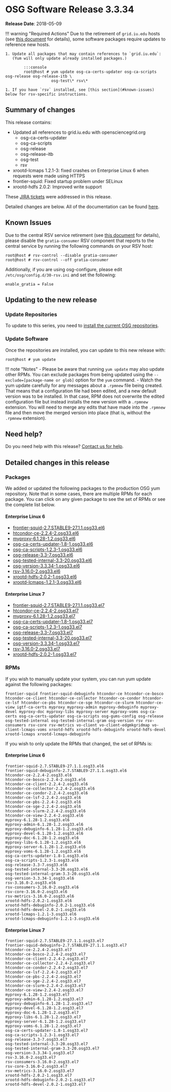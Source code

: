 OSG Software Release 3.3.34
===========================

**Release Date**: 2018-05-09

!!! warning "Required Actions"
    Due to the retirement of `grid.iu.edu` hosts (see [this document](https://opensciencegrid.org/technology/policy/service-migrations-spring-2018/)
    for details), some software packages require updates to reference new hosts.

    1. Update all packages that may contain references to `grid.iu.edu`:
       (Yum will only update already installed packages.)

            :::console
            root@host # yum update osg-ca-certs-updater osg-ca-scripts osg-release osg-release-itb \
                        osg-test\* rsv\*

    1. If you have `rsv` installed, see [this section](#known-issues) below for rsv-specific instructions.

Summary of changes
------------------

This release contains:

-   Updated all references to grid.iu.edu with opensciencegrid.org
    -   osg-ca-certs-updater
    -   osg-ca-scripts
    -   osg-release
    -   osg-release-itb
    -   osg-test
    -   rsv
-   xrootd-lcmaps 1.2.1-3: fixed crashes on Enterprise Linux 6 when requests were made using HTTPS
-   frontier-squid: Fixed startup problem under SELinux
-   xrootd-hdfs 2.0.2: Improved write support

These [JIRA tickets](https://jira.opensciencegrid.org/issues/?jql=project%20%3D%20SOFTWARE%20AND%20fixVersion%20%3D%203.3.34%20ORDER%20BY%20priority%20DESC%2C%20key%20DESC) were addressed in this release.

Detailed changes are below. All of the documentation can be found [here](../../index.md).

Known Issues
------------

Due to the central RSV service retirement (see [this document](https://opensciencegrid.org/technology/policy/service-migrations-spring-2018/) for details),
please disable the `gratia-consumer` RSV component that reports to the central service by running the following commands
on your RSV host:

``` console
root@host # rsv-control --disable gratia-consumer
root@host # rsv-control --off gratia-consumer
```

Additionally, if you are using osg-configure, please edit `/etc/osg/config.d/30-rsv.ini` and set the following:

``` file
enable_gratia = False
```

Updating to the new release
---------------------------

### Update Repositories

To update to this series, you need to [install the current OSG repositories](../../common/yum.md#install-osg-repositories#updating-from-osg-31-32-33-to-33-or-34).

### Update Software

Once the repositories are installed, you can update to this new release with:

``` console
root@host # yum update
```

!!! note "Notes"
    -   Please be aware that running `yum update` may also update other RPMs. You can exclude packages from being updated using the `--exclude=[package-name or glob]` option for the `yum` command.
    -   Watch the yum update carefully for any messages about a `.rpmnew` file being created. That means that a configuration file had been edited, and a new default version was to be installed. In that case, RPM does not overwrite the edited configuration file but instead installs the new version with a `.rpmnew` extension. You will need to merge any edits that have made into the `.rpmnew` file and then move the merged version into place (that is, without the `.rpmnew` extension).

Need help?
----------

Do you need help with this release? [Contact us for help](../../common/help.md).

Detailed changes in this release
--------------------------------

### Packages

We added or updated the following packages to the production OSG yum repository. Note that in some cases, there are multiple RPMs for each package. You can click on any given package to see the set of RPMs or see the complete list below.

#### Enterprise Linux 6

-   [frontier-squid-2.7.STABLE9-27.1.1.osg33.el6](https://koji.chtc.wisc.edu/koji/search?match=glob&type=build&terms=frontier-squid-2.7.STABLE9-27.1.1.osg33.el6)
-   [htcondor-ce-2.2.4-2.osg33.el6](https://koji.chtc.wisc.edu/koji/search?match=glob&type=build&terms=htcondor-ce-2.2.4-2.osg33.el6)
-   [myproxy-6.1.28-1.2.osg33.el6](https://koji.chtc.wisc.edu/koji/search?match=glob&type=build&terms=myproxy-6.1.28-1.2.osg33.el6)
-   [osg-ca-certs-updater-1.8-1.osg33.el6](https://koji.chtc.wisc.edu/koji/search?match=glob&type=build&terms=osg-ca-certs-updater-1.8-1.osg33.el6)
-   [osg-ca-scripts-1.2.3-1.osg33.el6](https://koji.chtc.wisc.edu/koji/search?match=glob&type=build&terms=osg-ca-scripts-1.2.3-1.osg33.el6)
-   [osg-release-3.3-7.osg33.el6](https://koji.chtc.wisc.edu/koji/search?match=glob&type=build&terms=osg-release-3.3-7.osg33.el6)
-   [osg-tested-internal-3.3-20.osg33.el6](https://koji.chtc.wisc.edu/koji/search?match=glob&type=build&terms=osg-tested-internal-3.3-20.osg33.el6)
-   [osg-version-3.3.34-1.osg33.el6](https://koji.chtc.wisc.edu/koji/search?match=glob&type=build&terms=osg-version-3.3.34-1.osg33.el6)
-   [rsv-3.16.0-2.osg33.el6](https://koji.chtc.wisc.edu/koji/search?match=glob&type=build&terms=rsv-3.16.0-2.osg33.el6)
-   [xrootd-hdfs-2.0.2-1.osg33.el6](https://koji.chtc.wisc.edu/koji/search?match=glob&type=build&terms=xrootd-hdfs-2.0.2-1.osg33.el6)
-   [xrootd-lcmaps-1.2.1-3.osg33.el6](https://koji.chtc.wisc.edu/koji/search?match=glob&type=build&terms=xrootd-lcmaps-1.2.1-3.osg33.el6)

#### Enterprise Linux 7

-   [frontier-squid-2.7.STABLE9-27.1.1.osg33.el7](https://koji.chtc.wisc.edu/koji/search?match=glob&type=build&terms=frontier-squid-2.7.STABLE9-27.1.1.osg33.el7)
-   [htcondor-ce-2.2.4-2.osg33.el7](https://koji.chtc.wisc.edu/koji/search?match=glob&type=build&terms=htcondor-ce-2.2.4-2.osg33.el7)
-   [myproxy-6.1.28-1.2.osg33.el7](https://koji.chtc.wisc.edu/koji/search?match=glob&type=build&terms=myproxy-6.1.28-1.2.osg33.el7)
-   [osg-ca-certs-updater-1.8-1.osg33.el7](https://koji.chtc.wisc.edu/koji/search?match=glob&type=build&terms=osg-ca-certs-updater-1.8-1.osg33.el7)
-   [osg-ca-scripts-1.2.3-1.osg33.el7](https://koji.chtc.wisc.edu/koji/search?match=glob&type=build&terms=osg-ca-scripts-1.2.3-1.osg33.el7)
-   [osg-release-3.3-7.osg33.el7](https://koji.chtc.wisc.edu/koji/search?match=glob&type=build&terms=osg-release-3.3-7.osg33.el7)
-   [osg-tested-internal-3.3-20.osg33.el7](https://koji.chtc.wisc.edu/koji/search?match=glob&type=build&terms=osg-tested-internal-3.3-20.osg33.el7)
-   [osg-version-3.3.34-1.osg33.el7](https://koji.chtc.wisc.edu/koji/search?match=glob&type=build&terms=osg-version-3.3.34-1.osg33.el7)
-   [rsv-3.16.0-2.osg33.el7](https://koji.chtc.wisc.edu/koji/search?match=glob&type=build&terms=rsv-3.16.0-2.osg33.el7)
-   [xrootd-hdfs-2.0.2-1.osg33.el7](https://koji.chtc.wisc.edu/koji/search?match=glob&type=build&terms=xrootd-hdfs-2.0.2-1.osg33.el7)

### RPMs

If you wish to manually update your system, you can run yum update against the following packages:

    frontier-squid frontier-squid-debuginfo htcondor-ce htcondor-ce-bosco htcondor-ce-client htcondor-ce-collector htcondor-ce-condor htcondor-ce-lsf htcondor-ce-pbs htcondor-ce-sge htcondor-ce-slurm htcondor-ce-view igtf-ca-certs myproxy myproxy-admin myproxy-debuginfo myproxy-devel myproxy-doc myproxy-libs myproxy-server myproxy-voms osg-ca-certs osg-ca-certs-updater osg-ca-scripts osg-gums-config osg-release osg-tested-internal osg-tested-internal-gram osg-version rsv rsv-consumers rsv-core rsv-metrics vo-client vo-client-edgmkgridmap vo-client-lcmaps-voms xrootd-hdfs xrootd-hdfs-debuginfo xrootd-hdfs-devel xrootd-lcmaps xrootd-lcmaps-debuginfo

If you wish to only update the RPMs that changed, the set of RPMs is:

#### Enterprise Linux 6

``` file
frontier-squid-2.7.STABLE9-27.1.1.osg33.el6
frontier-squid-debuginfo-2.7.STABLE9-27.1.1.osg33.el6
htcondor-ce-2.2.4-2.osg33.el6
htcondor-ce-bosco-2.2.4-2.osg33.el6
htcondor-ce-client-2.2.4-2.osg33.el6
htcondor-ce-collector-2.2.4-2.osg33.el6
htcondor-ce-condor-2.2.4-2.osg33.el6
htcondor-ce-lsf-2.2.4-2.osg33.el6
htcondor-ce-pbs-2.2.4-2.osg33.el6
htcondor-ce-sge-2.2.4-2.osg33.el6
htcondor-ce-slurm-2.2.4-2.osg33.el6
htcondor-ce-view-2.2.4-2.osg33.el6
myproxy-6.1.28-1.2.osg33.el6
myproxy-admin-6.1.28-1.2.osg33.el6
myproxy-debuginfo-6.1.28-1.2.osg33.el6
myproxy-devel-6.1.28-1.2.osg33.el6
myproxy-doc-6.1.28-1.2.osg33.el6
myproxy-libs-6.1.28-1.2.osg33.el6
myproxy-server-6.1.28-1.2.osg33.el6
myproxy-voms-6.1.28-1.2.osg33.el6
osg-ca-certs-updater-1.8-1.osg33.el6
osg-ca-scripts-1.2.3-1.osg33.el6
osg-release-3.3-7.osg33.el6
osg-tested-internal-3.3-20.osg33.el6
osg-tested-internal-gram-3.3-20.osg33.el6
osg-version-3.3.34-1.osg33.el6
rsv-3.16.0-2.osg33.el6
rsv-consumers-3.16.0-2.osg33.el6
rsv-core-3.16.0-2.osg33.el6
rsv-metrics-3.16.0-2.osg33.el6
xrootd-hdfs-2.0.2-1.osg33.el6
xrootd-hdfs-debuginfo-2.0.2-1.osg33.el6
xrootd-hdfs-devel-2.0.2-1.osg33.el6
xrootd-lcmaps-1.2.1-3.osg33.el6
xrootd-lcmaps-debuginfo-1.2.1-3.osg33.el6
```

#### Enterprise Linux 7

``` file
frontier-squid-2.7.STABLE9-27.1.1.osg33.el7
frontier-squid-debuginfo-2.7.STABLE9-27.1.1.osg33.el7
htcondor-ce-2.2.4-2.osg33.el7
htcondor-ce-bosco-2.2.4-2.osg33.el7
htcondor-ce-client-2.2.4-2.osg33.el7
htcondor-ce-collector-2.2.4-2.osg33.el7
htcondor-ce-condor-2.2.4-2.osg33.el7
htcondor-ce-lsf-2.2.4-2.osg33.el7
htcondor-ce-pbs-2.2.4-2.osg33.el7
htcondor-ce-sge-2.2.4-2.osg33.el7
htcondor-ce-slurm-2.2.4-2.osg33.el7
htcondor-ce-view-2.2.4-2.osg33.el7
myproxy-6.1.28-1.2.osg33.el7
myproxy-admin-6.1.28-1.2.osg33.el7
myproxy-debuginfo-6.1.28-1.2.osg33.el7
myproxy-devel-6.1.28-1.2.osg33.el7
myproxy-doc-6.1.28-1.2.osg33.el7
myproxy-libs-6.1.28-1.2.osg33.el7
myproxy-server-6.1.28-1.2.osg33.el7
myproxy-voms-6.1.28-1.2.osg33.el7
osg-ca-certs-updater-1.8-1.osg33.el7
osg-ca-scripts-1.2.3-1.osg33.el7
osg-release-3.3-7.osg33.el7
osg-tested-internal-3.3-20.osg33.el7
osg-tested-internal-gram-3.3-20.osg33.el7
osg-version-3.3.34-1.osg33.el7
rsv-3.16.0-2.osg33.el7
rsv-consumers-3.16.0-2.osg33.el7
rsv-core-3.16.0-2.osg33.el7
rsv-metrics-3.16.0-2.osg33.el7
xrootd-hdfs-2.0.2-1.osg33.el7
xrootd-hdfs-debuginfo-2.0.2-1.osg33.el7
xrootd-hdfs-devel-2.0.2-1.osg33.el7
```
